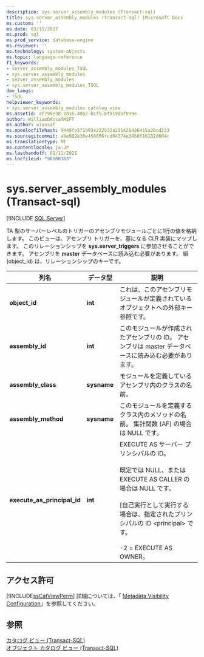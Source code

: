 ```yaml
---
description: sys.server_assembly_modules (Transact-sql)
title: sys.server_assembly_modules (Transact-sql) |Microsoft Docs
ms.custom: ''
ms.date: 03/15/2017
ms.prod: sql
ms.prod_service: database-engine
ms.reviewer: ''
ms.technology: system-objects
ms.topic: language-reference
f1_keywords:
- server_assembly_modules_TSQL
- sys.server_assembly_modules
- server_assembly_modules
- sys.server_assembly_modules_TSQL
dev_langs:
- TSQL
helpviewer_keywords:
- sys.server_assembly_modules catalog view
ms.assetid: af799e38-2d16-49b2-bcf5-6f9199af899e
author: WilliamDAssafMSFT
ms.author: wiassaf
ms.openlocfilehash: 9449fe5719934222532a251426436415a26cd233
ms.sourcegitcommit: a9e982e30e458866fcd64374e3458516182d604c
ms.translationtype: MT
ms.contentlocale: ja-JP
ms.lasthandoff: 01/11/2021
ms.locfileid: "98100163"
---
```

# <a name="sysserver_assembly_modules-transact-sql"></a>sys.server_assembly_modules (Transact-sql)
[!INCLUDE [SQL Server](../../includes/applies-to-version/sqlserver.md)]

  TA 型のサーバーレベルのトリガーのアセンブリモジュールごとに1行の値を格納します。 このビューは、アセンブリ トリガーを、基になる CLR 実装にマップします。 このリレーションシップを **sys.server_triggers** に参加させることができます。 アセンブリを **master** データベースに読み込む必要があります。 組 (object_id) は、リレーションシップのキーです。  
  
|列名|データ型|説明|  
|-----------------|---------------|-----------------|  
|**object_id**|**int**|これは、このアセンブリモジュールが定義されているオブジェクトへの外部キー参照です。|  
|**assembly_id**|**int**|このモジュールが作成されたアセンブリの ID。 アセンブリは master データベースに読み込む必要があります。|  
|**assembly_class**|**sysname**|モジュールを定義しているアセンブリ内のクラスの名前。|  
|**assembly_method**|**sysname**|このモジュールを定義するクラス内のメソッドの名前。 集計関数 (AF) の場合は NULL です。|  
|**execute_as_principal_id**|**int**|EXECUTE AS サーバー プリンシパルの ID。<br /><br /> 既定では NULL、または EXECUTE AS CALLER の場合は NULL です。<br /><br /> [自己実行として実行する場合は、指定されたプリンシパルの ID \<principal> です。<br /><br /> -2 = EXECUTE AS OWNER。|  
  
## <a name="permissions"></a>アクセス許可  
 [!INCLUDE[ssCatViewPerm](../../includes/sscatviewperm-md.md)] 詳細については、「 [Metadata Visibility Configuration](../../relational-databases/security/metadata-visibility-configuration.md)」を参照してください。  
  
## <a name="see-also"></a>参照  
 [カタログ ビュー &#40;Transact-SQL&#41;](../../relational-databases/system-catalog-views/catalog-views-transact-sql.md)   
 [オブジェクト カタログ ビュー &#40;Transact-SQL&#41;](../../relational-databases/system-catalog-views/object-catalog-views-transact-sql.md)  
  
  
